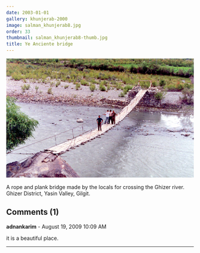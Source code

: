```yaml
---
date: 2003-01-01
gallery: khunjerab-2000
image: salman_khunjerab8.jpg
order: 33
thumbnail: salman_khunjerab8-thumb.jpg
title: Ye Anciente bridge
---
```


![Ye Anciente bridge](./salman_khunjerab8.jpg)

A rope and plank bridge made by the locals for crossing the Ghizer river. Ghizer District, Yasin Valley, Gilgit.

<div id="comments">

## Comments (1)

**adnankarim** - August 19, 2009 10:09 AM

it is a beautiful place.

---

</div>